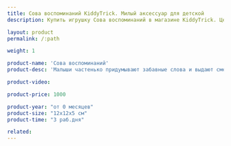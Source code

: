 ```yaml
---
title: Сова воспоминаний KiddyTrick. Милый аксессуар для детской
description: Купить игрушку Сова воспоминаний в магазине KiddyTrick. Цены и размеры.

layout: product
permalink: /:path

weight: 1

product-name: 'Сова воспоминаний'
product-desc: 'Малыши частенько придумывают забавные слова и выдают смешные фразы. Наша баночка-совунья не только бережно сохранит интересные моменты из жизни ребенка, но и украсит комнату - птичку можно повесить или поставить на полку.'

product-video:

product-price: 1000

product-year: "от 0 месяцев"
product-size: "12х12х5 см"
product-time: "3 раб.дня"

related:
---
```

	